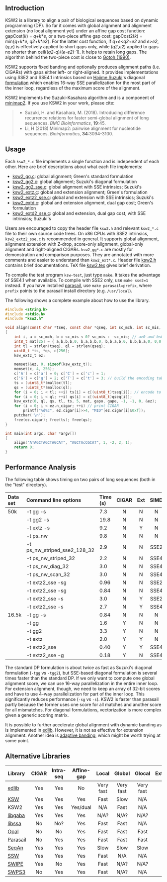 ## Introduction

KSW2 is a library to align a pair of biological sequences based on dynamic
programming (DP). So far it comes with global alignment and alignment extension
(no local alignment yet) under an affine gap cost function: gapCost(*k*) =
*q*+*k*\**e*, or a two-piece affine gap cost: gapCost2(*k*) = min{*q*+*k*\**e*,
*q2*+*k*\**e2*}. For the latter cost function, if *q*+*e*<*q2*+*e2* and *e*>*e2*,
(*q*,*e*) is effectively applied to short gaps only, while (*q2*,*e2*) applied
to gaps no shorter than ceil((*q2*-*q*)/(*e*-*e2*)-1). It helps to retain long
gaps. The algorithm behind the two-piece cost is close to [Gotoh
(1990)][piece-affine].

KSW2 supports fixed banding and optionally produces alignment paths (i.e.
CIGARs) with gaps either left- or right-aligned. It provides implementations
using SSE2 and SSE4.1 intrinsics based on [Hajime Suzuki][hs]'s diagonal
[formulation][hs-eq] which enables 16-way SSE parallelization for the most part
of the inner loop, regardless of the maximum score of the alignment.

KSW2 implements the Suzuki-Kasahara algorithm and is a component of
[minimap2][mm2]. If you use KSW2 in your work, please cite:

> * Suzuki, H. and Kasahara, M. (2018). Introducing difference recurrence relations for faster semi-global alignment of long sequences. *BMC Bioinformatics*, **19**:45.
> * Li, H (2018) Minimap2: pairwise alignment for nucleotide sequences. *Bioinformatics*, **34**:3094-3100.

## Usage

Each `ksw2_*.c` file implements a single function and is independent of each
other. Here are brief descriptions about what each file implements:

* [ksw2_gg.c](ksw2_gg.c): global alignment; Green's standard formulation
* [ksw2_gg2.c](ksw2_gg2.c): global alignment; Suzuki's diagonal formulation
* [ksw2_gg2_sse.c](ksw2_gg2_sse.c): global alignment with SSE intrinsics; Suzuki's
* [ksw2_extz.c](ksw2_extz.c): global and extension alignment; Green's formulation
* [ksw2_extz2_sse.c](ksw2_extz2_sse.c): global and extension with SSE intrinsics; Suzuki's
* [ksw2_extd.c](ksw2_extd.c): global and extension alignment, dual gap cost; Green's formulation
* [ksw2_extd2_sse.c](ksw2_extd2_sse.c): global and extension, dual gap cost, with SSE intrinsics; Suzuki's

Users are encouraged to copy the header file `ksw2.h` and relevant
`ksw2_*.c` file to their own source code trees. On x86 CPUs with SSE2
intrinsics, `ksw2_extz2_sse.c` is recommended in general. It supports global
alignment, alignment extension with Z-drop, score-only alignment, global-only
alignment and right-aligned CIGARs. `ksw2_gg*.c` are mostly for demonstration
and comparison purposes. They are annotated with more comments and easier to
understand than `ksw2_ext*.c`. Header file [ksw2.h](ksw2.h) contains brief
documentations. TeX file [ksw2.tex](tex/ksw2.tex) gives brief derivation.

To compile the test program `ksw-test`, just type `make`. It takes the
advantage of SSE4.1 when available. To compile with SSE2 only, use `make
sse2=1` instead. If you have installed [parasail][para], use `make
parasail=prefix`, where `prefix` points to the parasail install directory (e.g.
`/usr/local`).

The following shows a complete example about how to use the library.
```c
#include <string.h>
#include <stdio.h>
#include "ksw2.h"

void align(const char *tseq, const char *qseq, int sc_mch, int sc_mis, int gapo, int gape)
{
	int i, a = sc_mch, b = sc_mis < 0? sc_mis : -sc_mis; // a>0 and b<0
	int8_t mat[25] = { a,b,b,b,0, b,a,b,b,0, b,b,a,b,0, b,b,b,a,0, 0,0,0,0,0 };
	int tl = strlen(tseq), ql = strlen(qseq);
	uint8_t *ts, *qs, c[256];
	ksw_extz_t ez;

	memset(&ez, 0, sizeof(ksw_extz_t));
	memset(c, 4, 256);
	c['A'] = c['a'] = 0; c['C'] = c['c'] = 1;
	c['G'] = c['g'] = 2; c['T'] = c['t'] = 3; // build the encoding table
	ts = (uint8_t*)malloc(tl);
	qs = (uint8_t*)malloc(ql);
	for (i = 0; i < tl; ++i) ts[i] = c[(uint8_t)tseq[i]]; // encode to 0/1/2/3
	for (i = 0; i < ql; ++i) qs[i] = c[(uint8_t)qseq[i]];
	ksw_extz(0, ql, qs, tl, ts, 5, mat, gapo, gape, -1, -1, 0, &ez);
	for (i = 0; i < ez.n_cigar; ++i) // print CIGAR
		printf("%d%c", ez.cigar[i]>>4, "MID"[ez.cigar[i]&0xf]);
	putchar('\n');
	free(ez.cigar); free(ts); free(qs);
}

int main(int argc, char *argv[])
{
	align("ATAGCTAGCTAGCAT", "AGCTAcCGCAT", 1, -2, 2, 1);
	return 0;
}
```

## Performance Analysis

The following table shows timing on two pairs of long sequences (both in the
"test" directory).

|Data set|Command line options             |Time (s)|CIGAR|Ext|SIMD|Source  |
|:-------|:--------------------------------|:-------|:---:|:-:|:--:|:-------|
|50k     |-t gg -s                         |7.3     |N    |N  |N   |ksw2    |
|        |-t gg2 -s                        |19.8    |N    |N  |N   |ksw2    |
|        |-t extz -s                       |9.2     |N    |Y  |N   |ksw2    |
|        |-t ps\_nw                        |9.8     |N    |N  |N   |parasail|
|        |-t ps\_nw\_striped\_sse2\_128\_32|2.9     |N    |N  |SSE2|parasail|
|        |-t ps\_nw\_striped\_32           |2.2     |N    |N  |SSE4|parasail|
|        |-t ps\_nw\_diag\_32              |3.0     |N    |N  |SSE4|parasail|
|        |-t ps\_nw\_scan\_32              |3.0     |N    |N  |SSE4|parasail|
|        |-t extz2\_sse -sg                |0.96    |N    |N  |SSE2|ksw2    |
|        |-t extz2\_sse -sg                |0.84    |N    |N  |SSE4|ksw2    |
|        |-t extz2\_sse -s                 |3.0     |N    |Y  |SSE2|ksw2    |
|        |-t extz2\_sse -s                 |2.7     |N    |Y  |SSE4|ksw2    |
|16.5k   |-t gg -s                         |0.84    |N    |N  |N   |ksw2    |
|        |-t gg                            |1.6     |Y    |N  |N   |ksw2    |
|        |-t gg2                           |3.3     |Y    |N  |N   |ksw2    |
|        |-t extz                          |2.0     |Y    |Y  |N   |ksw2    |
|        |-t extz2\_sse                    |0.40    |Y    |Y  |SSE4|ksw2    |
|        |-t extz2\_sse -g                 |0.18    |Y    |N  |SSE4|ksw2    |

The standard DP formulation is about twice as fast as Suzuki's diagonal
formulation (`-tgg` vs `-tgg2`), but SSE-based diagonal formulation
is several times faster than the standard DP. If we only want to compute one
global alignment score, we can use 16-way parallelization in the entire inner
loop.  For extension alignment, though, we need to keep an array of 32-bit
scores and have to use 4-way parallelization for part of the inner loop. This
significantly reduces performance (`-sg` vs `-s`).  KSW2 is faster than
parasail partly because the former uses one score for all matches and another
score for all mismatches. For diagonal formulations, vectorization is more
complex given a generic scoring matrix.

It is possible to further accelerate global alignment with dynamic banding as
is implemented in [edlib][edlib]. However, it is not as effective for extension
alignment. Another idea is [adaptive banding][adap-band], which might be worth
trying at some point.

## Alternative Libraries

|Library         |CIGAR|Intra-seq|Affine-gap|Local    |Global   |Glocal   |Extension|
|:---------------|:---:|:-------:|:--------:|:-------:|:-------:|:-------:|:-------:|
|[edlib][edlib]  |Yes  |Yes      |No        |Very fast|Very fast|Very fast|N/A      |
|[KSW][klib]     |Yes  |Yes      |Yes       |Fast     |Slow     |N/A      |Slow     |
|KSW2            |Yes  |Yes      |Yes/dual  |N/A      |Fast     |N/A      |Fast     |
|[libgaba][gaba] |Yes  |Yes      |Yes       |N/A?     |N/A?     |N/A?     |Fast     |
|[libssa][ssa]   |No   |No?      |Yes       |Fast     |Fast     |N/A      |N/A      |
|[Opal][opal]    |No   |No       |Yes       |Fast     |Fast     |Fast     |N/A      |
|[Parasail][para]|No   |Yes      |Yes       |Fast     |Fast     |Fast     |N/A      |
|[SeqAn][seqan]  |Yes  |Yes      |Yes       |Slow     |Slow     |Slow     |N/A      |
|[SSW][ssw]      |Yes  |Yes      |Yes       |Fast     |N/A      |N/A      |N/A      |
|[SWIPE][swipe]  |Yes  |No       |Yes       |Fast     |N/A?     |N/A?     |N/A      |
|[SWPS3][swps3]  |No   |Yes      |Yes       |Fast     |N/A?     |N/A      |N/A      |



[hs]: https://github.com/ocxtal
[hs-eq]: https://github.com/ocxtal/diffbench
[edlib]: https://github.com/Martinsos/edlib
[klib]: https://github.com/attractivechaos/klib
[para]: https://github.com/jeffdaily/parasail
[opal]: https://github.com/Martinsos/opal
[ssw]: https://github.com/mengyao/Complete-Striped-Smith-Waterman-Library
[ssa]: https://github.com/RonnySoak/libssa
[gaba]: https://github.com/ocxtal/libgaba
[adap-band]: https://github.com/ocxtal/adaptivebandbench
[swipe]: https://github.com/torognes/swipe
[swps3]: http://lab.dessimoz.org/swps3/
[seqan]: http://seqan.de
[piece-affine]: https://www.ncbi.nlm.nih.gov/pubmed/2165832
[mm2]: https://github.com/lh3/minimap2
